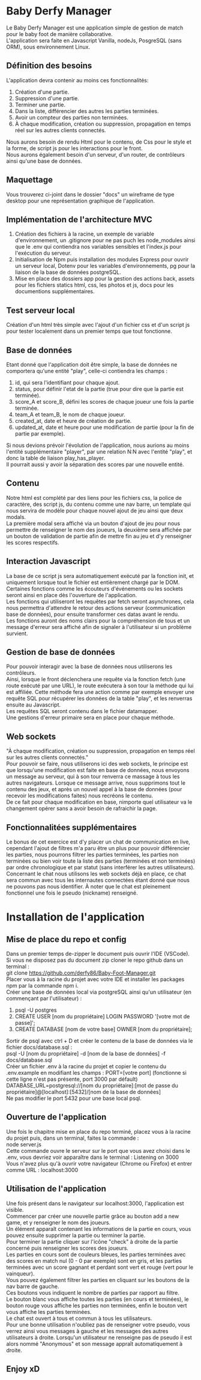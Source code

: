 # Baby Derfy Manager

Le Baby Derfy Manager est une application simple de gestion de match pour le baby foot de manière collaborative.  
L'application sera faite en Javascript Vanilla, nodeJs, PosgreSQL (sans ORM), sous environnement Linux.

## Définition des besoins

L'application devra contenir au moins ces fonctionnalités:

 1. Création d'une partie.
 2. Suppression d'une partie.
 3. Terminer une partie.
 4. Dans la liste, différencier des autres les parties terminées.
 5. Avoir un compteur des parties non terminées.
 6. À chaque modification, création ou suppression, propagation en temps réel sur les autres clients connectés.

Nous aurons besoin de rendu Html pour le contenu, de Css pour le style et la forme, de script js pour les interactions pour le front.  
Nous aurons également besoin d'un serveur, d'un router, de contrôleurs ainsi qu'une base de données.

## Maquettage

Vous trouverez ci-joint dans le dossier "docs" un wireframe de type desktop pour une représentation graphique de l'application.

## Implémentation de l'architecture MVC

 1. Création des fichiers à la racine, un exemple de variable d'environnement, un .gitignore pour ne pas puch les node_modules ainsi que le .env qui contiendra nos variables sensibles et l'index.js pour l'exécution du serveur.
 2. Initialisation de Npm puis installation des modules Express pour ouvrir un serveur local, Dotenv pour les variables d'environnements, pg pour la liaison de la base de données postgreSQL.
 3. Mise en place des dossiers app pour la gestion des actions back, assets pour les fichiers statics html, css, les photos et js, docs pour les documentions supplémentaires.

## Test serveur local

Création d'un html très simple avec l'ajout d'un fichier css et d'un script js pour tester localement dans un premier temps que tout fonctionne.

## Base de données

Etant donné que l'application doit être simple, la base de données ne comportera qu'une entité "play", celle-ci contiendra les champs :

 1. id, qui sera l'identifiant pour chaque ajout.
 2. status, pour définir l'etat de la partie (true pour dire que la partie est terminée).
 3. score_A et score_B, défini les scores de chaque joueur une fois la partie terminée.
 4. team_A et team_B, le nom de chaque joueur.
 5. created_at, date et heure de création de partie.
 6. updated_at, date et heure pour une modification de partie (pour la fin de partie par exemple).

Si nous devions prévoir l'évolution de l'application, nous aurions au moins l'entité supplémentaire "player", par une relation N:N avec l'entité "play", et donc la table de liaison play_has_player.  
Il pourrait aussi y avoir la séparation des scores par une nouvelle entité.

## Contenu

Notre html est complété par des liens pour les fichiers css, la police de caractère, des script js, du contenu comme une nav barre, un template qui nous servira de modèle pour chaque nouvel ajout de jeu ainsi que deux modals.  
La première modal sera affiché via un bouton d'ajout de jeu pour nous permettre de renseigner le nom des joueurs, la deuxième sera affichée par un bouton de validation de partie afin de mettre fin au jeu et d'y renseigner les scores respectifs.

## Interaction Javascript

La base de ce script js sera automatiquement exécuté par la fonction init, et uniquement lorsque tout le fichier est entièrement chargé par le DOM.  
Certaines fonctions comme les écouteurs d'événements ou les sockets seront ainsi en place dès l'ouverture de l'application.  
Les fonctions qui utiliseront les requêtes par fetch seront asynchrones, cela nous permettra d'attendre le retour des actions serveur (communication base de données), pour ensuite transformer ces datas avant le rendu.  
Les fonctions auront des noms clairs pour la compréhension de tous et un message d'erreur sera affiché afin de signaler à l'utilisateur si un problème survient.

## Gestion de base de données

Pour pouvoir interagir avec la base de données nous utiliserons les contrôleurs.  
Ainsi, lorsque le front déclenchera une requête via la fonction fetch (une route exécuté par une URL), le route exécutera à son tour la méthode qui lui est affiliée. Cette méthode fera une action comme par exemple envoyer une requête SQL pour récupérer les données de la table "play", et les renverras ensuite au Javascript.  
Les requêtes SQL seront contenu dans le fichier datamapper.  
Une gestions d'erreur primaire sera en place pour chaque méthode.

## Web sockets

"À chaque modification, création ou suppression, propagation en temps réel sur les autres clients connectés."  
Pour pouvoir se faire, nous utiliserons ici des web sockets, le principe est que lorsqu'une modification est faite en base de données, nous envoyons un message au serveur, qui à son tour renverra ce massage à tous les autres navigateurs. Lorsque ce message arrive, nous supprimons tout le contenu des jeux, et après un nouvel appel à la base de données (pour recevoir les modifications faites) nous recréons le contenu.  
De ce fait pour chaque modification en base, nimporte quel utilisateur va le changement opérer sans a avoir besoin de rafraichir la page.

## Fonctionnalitées supplémentaires

Le bonus de cet exercice est d'y placer un chat de communication en live, cependant l'ajout de filtres m'a paru être un plus pour pouvoir différencier les parties, nous pourrons filtrer les parties terminées, les parties non terminées ou bien voir toute la liste des parties (terminées et non terminées) par ordre chronologique et par statut (sans interférer les autres utilisateurs).  
Concernant le chat nous utilisons les web sockets déjà en place, ce chat sera commun avec tous les internautes connectées étant donné que nous ne pouvons pas nous identifier. À noter que le chat est pleinement fonctionnel une fois le pseudo (nickname) renseigné.

# Installation de l'application

## Mise de place du repo et config

Dans un premier temps de-zipper le document puis ouvrir l'IDE (VSCode).
Si vous ne disposez pas du document zip cloner le repo github dans un terminal :  
git clone https://github.com/derfy86/Baby-Foot-Manager.git  
Placer vous à la racine du projet avec votre IDE et installer les packages npm par la commande npm i.  
Créer une base de données local via postgreSQL ainsi qu'un utilisateur (en commençant par l'utilisateur) :

 1. psql -U postgres
 2. CREATE USER [nom du propriétaire] LOGIN PASSWORD '[votre mot de passe]';
 3. CREATE DATABASE [nom de votre base] OWNER [nom du propriétaire];

Sortir de psql avec ctrl + D et créer le contenu de la base de données via le fichier docs/database.sql :  
psql -U [nom du propriétaire] -d [nom de la base de données] -f docs/database.sql  
Créer un fichier .env à la racine du projet et copier le contenu du .env.example en modifiant les champs : 
PORT=[votre port] (fonctionne si cette ligne n'est pas présente, port 3000 par défault)  
DATABASE_URL=postgresql://[nom du propriétaire]:[mot de passe du propriétaire]@[localhost]:[5432]/[nom de la base de données]  
Ne pas modifier le port 5432 pour une base local psql.

## Ouverture de l'application

Une fois le chapitre mise en place du repo terminé, placez vous à la racine du projet puis, dans un terminal, faites la commande :  
node server.js  
Cette commande ouvre le serveur sur le port que vous avez choisi dans le .env, vous devriez voir apparaître dans le terminal : Listening on 3000  
Vous n'avez plus qu'à ouvrir votre navigateur (Chrome ou Firefox) et entrer comme URL : localhost:3000

## Utilisation de l'application

Une fois présent dans le navigateur sur localhost:3000, l'application est visible.  
Commencer par créer une nouvelle partie grâce au bouton add a new game, et y renseigner le nom des joueurs.  
Un élément apparaît contenant les informations de la partie en cours, vous pouvez ensuite supprimer la partie ou terminer la partie.  
Pour terminer la partie cliquer sur l'icône "check" à droite de la partie concerné puis renseigner les scores des joueurs.  
Les parties en cours sont de couleurs bleues, les parties terminées avec des scores en match nul (0 - 0 par exemple) sont en gris, et les parties terminées avec un score gagnant et perdant sont vert et rouge (vert pour le vainqueur).  
Vous pouvez également filtrer les parties en cliquant sur les boutons de la nav barre de gauche.  
Ces boutons vous indiquent le nombre de parties par rapport au filtre.  
Le bouton blanc vous affiche toutes les parties (en cours et terminées), le bouton rouge vous affiche les parties non terminées, enfin le bouton vert vous affiche les parties terminées.  
Le chat est ouvert à tous et commun à tous les utilisateurs.  
Pour une bonne utilisation n'oubliez pas de renseigner votre pseudo, vous verrez ainsi vous messages à gauche et les messages des autres utilisateurs à droite. Lorsqu'un utilisateur ne renseigne pas de pseudo il est alors nommé "Anonymous" et son message appraît automatiquement à droite.  

## Enjoy xD